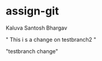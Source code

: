 # assign-git
Kaluva Santosh Bhargav

 " This  i s  a change on  testbranch2 " 

"testbranch change"

